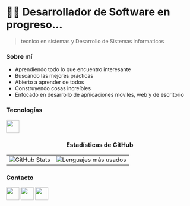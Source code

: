 # 👨‍💻 Desarrollador de Software en progreso...

> tecnico en sistemas y Desarrollo de Sistemas informaticos 

### Sobre mí
* Aprendiendo todo lo que encuentro interesante
* Buscando las mejores prácticas
* Abierto a aprender de todos
* Construyendo cosas increíbles
* Enfocado en desarrollo de apñicaciones moviles, web y de escritorio

### Tecnologías
<div align="left">
<img src="https://skillicons.dev/icons?i=ts,js,python,java,react,html,git,react,flask,django,mysql,firebase,supabase,mongo," height="35"/>
</div>

<div align="center">

### Estadísticas de GitHub

<table>
  <tr>
    <td>
      <img src="https://github-readme-stats.vercel.app/api?username=Jassia627&show_icons=true&theme=dark&hide_border=true&bg_color=0D1117&locale=es&count_private=true&include_all_commits=true" alt="GitHub Stats" />
    </td>
    <td>
      <img src="https://github-readme-stats.vercel.app/api/top-langs/?username=Jassia627&layout=compact&theme=dark&hide_border=true&bg_color=0D1117&locale=es" alt="Lenguajes más usados" />
    </td>
  </tr>
</table>

</div>

### Contacto
<div align="left">
<a href="https://www.linkedin.com/in/juan-assia-813a9926b/"><img src="https://skillicons.dev/icons?i=linkedin" height="35"/></a>
<a href="mailto:juanassia627@gmail.com"><img src="https://img.icons8.com/color/48/gmail-new.png" height="35"/></a>
<a href="https://wa.me/573107214943"><img src="https://img.icons8.com/color/48/whatsapp--v1.png" height="35"/></a>
</div>
